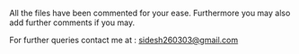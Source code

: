 
All the files have been commented for your ease. Furthermore you may also add further comments if you may.


For further queries contact me at : sidesh260303@gmail.com
